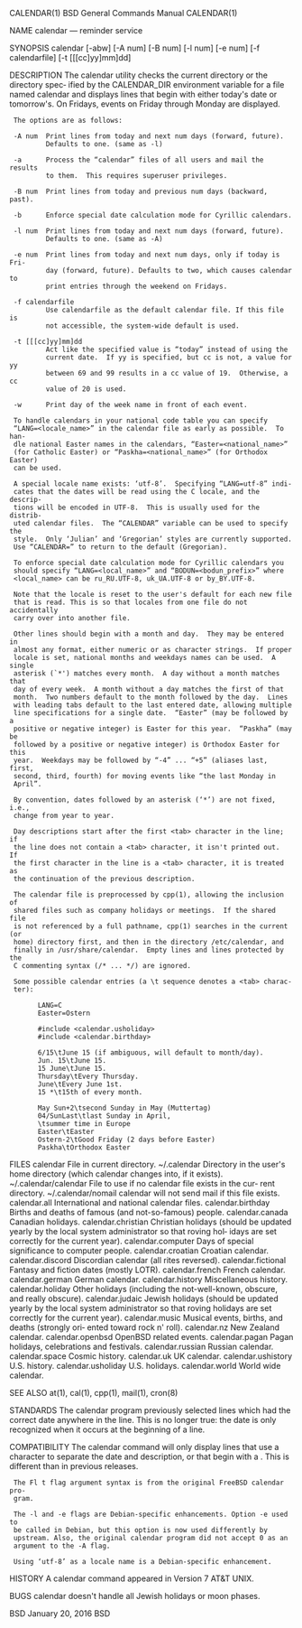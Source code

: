 CALENDAR(1)              BSD General Commands Manual              CALENDAR(1)

NAME
     calendar — reminder service

SYNOPSIS
     calendar [-abw] [-A num] [-B num] [-l num] [-e num] [-f calendarfile]
              [-t [[[cc]yy]mm]dd]

DESCRIPTION
     The calendar utility checks the current directory or the directory spec‐
     ified by the CALENDAR_DIR environment variable for a file named calendar
     and displays lines that begin with either today's date or tomorrow's.
     On Fridays, events on Friday through Monday are displayed.

     The options are as follows:

     -A num  Print lines from today and next num days (forward, future).
             Defaults to one. (same as -l)

     -a      Process the “calendar” files of all users and mail the results
             to them.  This requires superuser privileges.

     -B num  Print lines from today and previous num days (backward, past).

     -b      Enforce special date calculation mode for Cyrillic calendars.

     -l num  Print lines from today and next num days (forward, future).
             Defaults to one. (same as -A)

     -e num  Print lines from today and next num days, only if today is Fri‐
             day (forward, future). Defaults to two, which causes calendar to
             print entries through the weekend on Fridays.

     -f calendarfile
             Use calendarfile as the default calendar file. If this file is
             not accessible, the system-wide default is used.

     -t [[[cc]yy]mm]dd
             Act like the specified value is “today” instead of using the
             current date.  If yy is specified, but cc is not, a value for yy
             between 69 and 99 results in a cc value of 19.  Otherwise, a cc
             value of 20 is used.

     -w      Print day of the week name in front of each event.

     To handle calendars in your national code table you can specify
     “LANG=<locale_name>” in the calendar file as early as possible.  To han‐
     dle national Easter names in the calendars, “Easter=<national_name>”
     (for Catholic Easter) or “Paskha=<national_name>” (for Orthodox Easter)
     can be used.

     A special locale name exists: ‘utf-8’.  Specifying “LANG=utf-8” indi‐
     cates that the dates will be read using the C locale, and the descrip‐
     tions will be encoded in UTF-8.  This is usually used for the distrib‐
     uted calendar files.  The “CALENDAR” variable can be used to specify the
     style.  Only ‘Julian’ and ‘Gregorian’ styles are currently supported.
     Use “CALENDAR=” to return to the default (Gregorian).

     To enforce special date calculation mode for Cyrillic calendars you
     should specify “LANG=<local_name>” and “BODUN=<bodun_prefix>” where
     <local_name> can be ru_RU.UTF-8, uk_UA.UTF-8 or by_BY.UTF-8.

     Note that the locale is reset to the user's default for each new file
     that is read. This is so that locales from one file do not accidentally
     carry over into another file.

     Other lines should begin with a month and day.  They may be entered in
     almost any format, either numeric or as character strings.  If proper
     locale is set, national months and weekdays names can be used.  A single
     asterisk (`*') matches every month.  A day without a month matches that
     day of every week.  A month without a day matches the first of that
     month.  Two numbers default to the month followed by the day.  Lines
     with leading tabs default to the last entered date, allowing multiple
     line specifications for a single date.  “Easter” (may be followed by a
     positive or negative integer) is Easter for this year.  “Paskha” (may be
     followed by a positive or negative integer) is Orthodox Easter for this
     year.  Weekdays may be followed by “-4” ... “+5” (aliases last, first,
     second, third, fourth) for moving events like “the last Monday in
     April”.

     By convention, dates followed by an asterisk (‘*’) are not fixed, i.e.,
     change from year to year.

     Day descriptions start after the first <tab> character in the line; if
     the line does not contain a <tab> character, it isn't printed out.  If
     the first character in the line is a <tab> character, it is treated as
     the continuation of the previous description.

     The calendar file is preprocessed by cpp(1), allowing the inclusion of
     shared files such as company holidays or meetings.  If the shared file
     is not referenced by a full pathname, cpp(1) searches in the current (or
     home) directory first, and then in the directory /etc/calendar, and
     finally in /usr/share/calendar.  Empty lines and lines protected by the
     C commenting syntax (/* ... */) are ignored.

     Some possible calendar entries (a \t sequence denotes a <tab> charac‐
     ter):

           LANG=C
           Easter=Ostern

           #include <calendar.usholiday>
           #include <calendar.birthday>

           6/15\tJune 15 (if ambiguous, will default to month/day).
           Jun. 15\tJune 15.
           15 June\tJune 15.
           Thursday\tEvery Thursday.
           June\tEvery June 1st.
           15 *\t15th of every month.

           May Sun+2\tsecond Sunday in May (Muttertag)
           04/SunLast\tlast Sunday in April,
           \tsummer time in Europe
           Easter\tEaster
           Ostern-2\tGood Friday (2 days before Easter)
           Paskha\tOrthodox Easter

FILES
     calendar              File in current directory.
     ~/.calendar           Directory in the user's home directory (which
                           calendar changes into, if it exists).
     ~/.calendar/calendar  File to use if no calendar file exists in the cur‐
                           rent directory.
     ~/.calendar/nomail    calendar will not send mail if this file exists.
     calendar.all          International and national calendar files.
     calendar.birthday     Births and deaths of famous (and not-so-famous)
                           people.
     calendar.canada       Canadian holidays.
     calendar.christian    Christian holidays (should be updated yearly by
                           the local system administrator so that roving hol‐
                           idays are set correctly for the current year).
     calendar.computer     Days of special significance to computer people.
     calendar.croatian     Croatian calendar.
     calendar.discord      Discordian calendar (all rites reversed).
     calendar.fictional    Fantasy and fiction dates (mostly LOTR).
     calendar.french       French calendar.
     calendar.german       German calendar.
     calendar.history      Miscellaneous history.
     calendar.holiday      Other holidays (including the not-well-known,
                           obscure, and really obscure).
     calendar.judaic       Jewish holidays (should be updated yearly by the
                           local system administrator so that roving holidays
                           are set correctly for the current year).
     calendar.music        Musical events, births, and deaths (strongly ori‐
                           ented toward rock n' roll).
     calendar.nz           New Zealand calendar.
     calendar.openbsd      OpenBSD related events.
     calendar.pagan        Pagan holidays, celebrations and festivals.
     calendar.russian      Russian calendar.
     calendar.space        Cosmic history.
     calendar.uk           UK calendar.
     calendar.ushistory    U.S. history.
     calendar.usholiday    U.S. holidays.
     calendar.world        World wide calendar.

SEE ALSO
     at(1), cal(1), cpp(1), mail(1), cron(8)

STANDARDS
     The calendar program previously selected lines which had the correct
     date anywhere in the line.  This is no longer true: the date is only
     recognized when it occurs at the beginning of a line.

COMPATIBILITY
     The calendar command will only display lines that use a <tab> character
     to separate the date and description, or that begin with a <tab>. This
     is different than in previous releases.

     The Fl t flag argument syntax is from the original FreeBSD calendar pro‐
     gram.

     The -l and -e flags are Debian-specific enhancements. Option -e used to
     be called in Debian, but this option is now used differently by
     upstream. Also, the original calendar program did not accept 0 as an
     argument to the -A flag.

     Using ‘utf-8’ as a locale name is a Debian-specific enhancement.

HISTORY
     A calendar command appeared in Version 7 AT&T UNIX.

BUGS
     calendar doesn't handle all Jewish holidays or moon phases.

BSD                            January 20, 2016                           BSD
